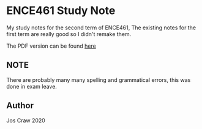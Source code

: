 # ENCE461 Study Note
My study notes for the second term of ENCE461, The existing notes for the first term are really good so I didn't remake them.

The PDF version can be found [here](https://storage.googleapis.com/ucce-study-notes/ence461-study-notes.pdf)

## NOTE
There are probably many many spelling and grammatical errors, this was done in exam leave.

## Author

Jos Craw 2020